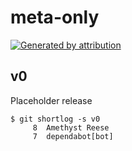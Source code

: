 meta-only
=========

[![Generated by attribution][attribution-badge]][attribution-url]


v0
--

Placeholder release

```text
$ git shortlog -s v0
     8	Amethyst Reese
     7	dependabot[bot]
```

[attribution-badge]:
    https://img.shields.io/badge/generated%20by-attribution-informational
[attribution-url]: https://attribution.omnilib.dev
